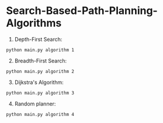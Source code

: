 # Search-Based-Path-Planning-Algorithms

1. Depth-First Search:

`python main.py algorithm 1`

2. Breadth-First Search:

`python main.py algorithm 2`

3. Dijkstra's Algorithm:

`python main.py algorithm 3`

4. Random planner:

`python main.py algorithm 4`

